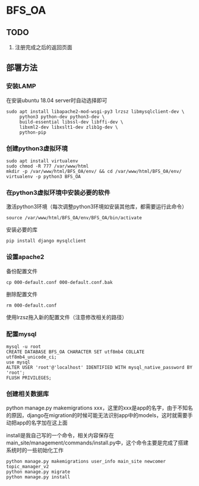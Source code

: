 # BFS_OA

## TODO

1. 注册完成之后的返回页面

## 部署方法

### 安装LAMP

在安装ubuntu 18.04 server时自动选择即可

```
sudo apt install libapache2-mod-wsgi-py3 lrzsz libmysqlclient-dev \
     python3 python-dev python3-dev \
     build-essential libssl-dev libffi-dev \
     libxml2-dev libxslt1-dev zlib1g-dev \
     python-pip
```

### 创建python3虚拟环境

```
sudo apt install virtualenv
sudo chmod -R 777 /var/www/html
mkdir -p /var/www/html/BFS_OA/env/ && cd /var/www/html/BFS_OA/env/
virtualenv -p python3 BFS_OA
```
### 在python3虚拟环境中安装必要的软件

激活python3环境（每次调整python3环境如安装其他库，都需要运行此命令）

```
source /var/www/html/BFS_OA/env/BFS_OA/bin/activate
```

安装必要的库

```
pip install django mysqlclient
```

### 设置apache2

备份配置文件

```
cp 000-default.conf 000-default.conf.bak
```

删除配置文件

```
rm 000-default.conf
```

使用lrzsz拖入新的配置文件（注意修改相关的路径）


### 配置mysql

```
mysql -u root
CREATE DATABASE BFS_OA CHARACTER SET utf8mb4 COLLATE utf8mb4_unicode_ci;
use mysql
ALTER USER 'root'@'localhost' IDENTIFIED WITH mysql_native_password BY 'root';
FLUSH PRIVILEGES;
```

### 创建相关数据库

python manage.py makemigrations xxx，这里的xxx是app的名字，由于不知名的原因，django在migration的时候可能无法识别app中的models，这时就需要手动把app的名字加在这上面

install是我自己写的一个命令，相关内容保存在main_site/management/commands/install.py中，这个命令主要是完成了搭建系统时的一些初始化工作

```
python manage.py makemigrations user_info main_site newcomer topic_manager_v2
python manage.py migrate
python manage.py install
```

